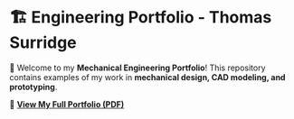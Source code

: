 # 🏗️ Engineering Portfolio - Thomas Surridge

🚀 Welcome to my **Mechanical Engineering Portfolio**! This repository contains examples of my work in **mechanical design, CAD modeling, and prototyping**.  

📄 **[View My Full Portfolio (PDF)](https://github.com/thomassurridge2028/Engineering-Portfolio/blob/main/portfolio.pdf)**  

